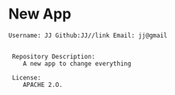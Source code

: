 # New App
    Username: JJ Github:JJ//link Email: jj@gmail
     
    
     Repository Description:
        A new app to change everything
    
     License:
        APACHE 2.O.